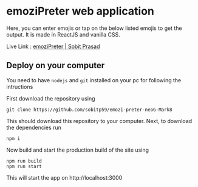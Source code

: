 # emoziPreter web application

Here, you can enter emojis or tap on the below listed emojis to get the output. It is made in ReactJS and vanilla CSS.

Live Link : [emoziPreter | Sobit Prasad](https://emozi-preter.netlify.app/)

## Deploy on your computer

You need to have `nodejs` and `git` installed on your pc for following the intructions

First download the repository using
```
git clone https://github.com/sobitp59/emozi-preter-neoG-Mark8
```

This should download this repository to your computer. Next, to download the dependencies run
```
npm i
```

Now build and start the production build of the site using
```
npm run build
npm run start
```

This will start the app on http://localhost:3000

